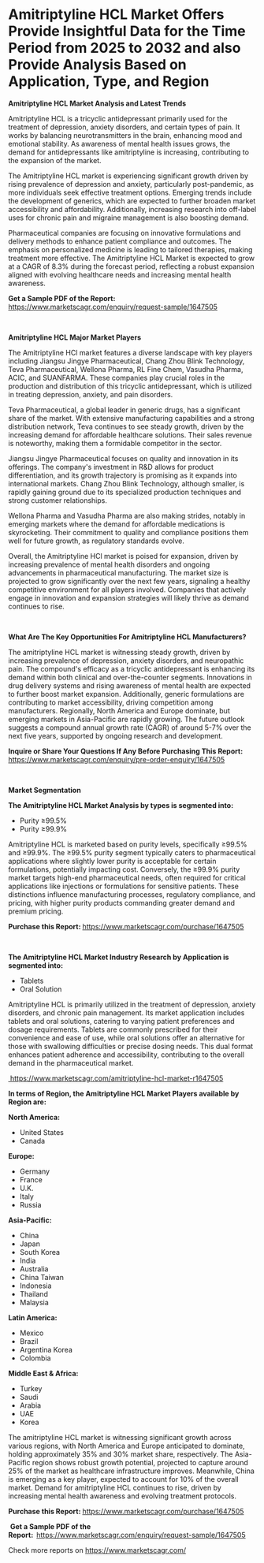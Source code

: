 <p><h1>Amitriptyline HCL Market Offers Provide Insightful Data for the Time Period from 2025 to 2032 and also Provide Analysis Based on Application, Type, and Region</h1></p><p><strong>Amitriptyline HCL Market Analysis and Latest Trends</strong></p>
<p><p>Amitriptyline HCL is a tricyclic antidepressant primarily used for the treatment of depression, anxiety disorders, and certain types of pain. It works by balancing neurotransmitters in the brain, enhancing mood and emotional stability. As awareness of mental health issues grows, the demand for antidepressants like amitriptyline is increasing, contributing to the expansion of the market.</p><p>The Amitriptyline HCL market is experiencing significant growth driven by rising prevalence of depression and anxiety, particularly post-pandemic, as more individuals seek effective treatment options. Emerging trends include the development of generics, which are expected to further broaden market accessibility and affordability. Additionally, increasing research into off-label uses for chronic pain and migraine management is also boosting demand.</p><p>Pharmaceutical companies are focusing on innovative formulations and delivery methods to enhance patient compliance and outcomes. The emphasis on personalized medicine is leading to tailored therapies, making treatment more effective. The Amitriptyline HCL Market is expected to grow at a CAGR of 8.3% during the forecast period, reflecting a robust expansion aligned with evolving healthcare needs and increasing mental health awareness.</p></p>
<p><strong>Get a Sample PDF of the Report:&nbsp;</strong> <a href="https://www.marketscagr.com/enquiry/request-sample/1647505?utm_campaign=3198&utm_medium=2&utm_source=Github&utm_content=ia&utm_term=02042025&utm_id=amitriptyline-hcl">https://www.marketscagr.com/enquiry/request-sample/1647505</a></p>
<p>&nbsp;</p>
<p><strong>Amitriptyline HCL Major Market Players</strong></p>
<p><p>The Amitriptyline HCl market features a diverse landscape with key players including Jiangsu Jingye Pharmaceutical, Chang Zhou Blink Technology, Teva Pharmaceutical, Wellona Pharma, RL Fine Chem, Vasudha Pharma, ACIC, and SUANFARMA. These companies play crucial roles in the production and distribution of this tricyclic antidepressant, which is utilized in treating depression, anxiety, and pain disorders.</p><p>Teva Pharmaceutical, a global leader in generic drugs, has a significant share of the market. With extensive manufacturing capabilities and a strong distribution network, Teva continues to see steady growth, driven by the increasing demand for affordable healthcare solutions. Their sales revenue is noteworthy, making them a formidable competitor in the sector.</p><p>Jiangsu Jingye Pharmaceutical focuses on quality and innovation in its offerings. The company's investment in R&D allows for product differentiation, and its growth trajectory is promising as it expands into international markets. Chang Zhou Blink Technology, although smaller, is rapidly gaining ground due to its specialized production techniques and strong customer relationships.</p><p>Wellona Pharma and Vasudha Pharma are also making strides, notably in emerging markets where the demand for affordable medications is skyrocketing. Their commitment to quality and compliance positions them well for future growth, as regulatory standards evolve.</p><p>Overall, the Amitriptyline HCl market is poised for expansion, driven by increasing prevalence of mental health disorders and ongoing advancements in pharmaceutical manufacturing. The market size is projected to grow significantly over the next few years, signaling a healthy competitive environment for all players involved. Companies that actively engage in innovation and expansion strategies will likely thrive as demand continues to rise.</p></p>
<p>&nbsp;</p>
<p><strong>What Are The Key Opportunities For Amitriptyline HCL Manufacturers?</strong></p>
<p><p>The amitriptyline HCL market is witnessing steady growth, driven by increasing prevalence of depression, anxiety disorders, and neuropathic pain. The compound's efficacy as a tricyclic antidepressant is enhancing its demand within both clinical and over-the-counter segments. Innovations in drug delivery systems and rising awareness of mental health are expected to further boost market expansion. Additionally, generic formulations are contributing to market accessibility, driving competition among manufacturers. Regionally, North America and Europe dominate, but emerging markets in Asia-Pacific are rapidly growing. The future outlook suggests a compound annual growth rate (CAGR) of around 5-7% over the next five years, supported by ongoing research and development.</p></p>
<p><strong>Inquire or Share Your Questions If Any Before Purchasing This Report:</strong> <a href="https://www.marketscagr.com/enquiry/pre-order-enquiry/1647505?utm_campaign=3198&utm_medium=2&utm_source=Github&utm_content=ia&utm_term=02042025&utm_id=amitriptyline-hcl">https://www.marketscagr.com/enquiry/pre-order-enquiry/1647505</a></p>
<p>&nbsp;</p>
<p><strong>Market Segmentation</strong></p>
<p><strong>The Amitriptyline HCL Market Analysis by types is segmented into:</strong></p>
<p><ul><li>Purity ≥99.5%</li><li>Purity ≥99.9%</li></ul></p>
<p><p>Amitriptyline HCL is marketed based on purity levels, specifically ≥99.5% and ≥99.9%. The ≥99.5% purity segment typically caters to pharmaceutical applications where slightly lower purity is acceptable for certain formulations, potentially impacting cost. Conversely, the ≥99.9% purity market targets high-end pharmaceutical needs, often required for critical applications like injections or formulations for sensitive patients. These distinctions influence manufacturing processes, regulatory compliance, and pricing, with higher purity products commanding greater demand and premium pricing.</p></p>
<p><strong>Purchase this Report:&nbsp;</strong><a href="https://www.marketscagr.com/purchase/1647505?utm_campaign=3198&utm_medium=2&utm_source=Github&utm_content=ia&utm_term=02042025&utm_id=amitriptyline-hcl">https://www.marketscagr.com/purchase/1647505</a></p>
<p>&nbsp;</p>
<p><strong>The Amitriptyline HCL Market Industry Research by Application is segmented into:</strong></p>
<p><ul><li>Tablets</li><li>Oral Solution</li></ul></p>
<p><p>Amitriptyline HCL is primarily utilized in the treatment of depression, anxiety disorders, and chronic pain management. Its market application includes tablets and oral solutions, catering to varying patient preferences and dosage requirements. Tablets are commonly prescribed for their convenience and ease of use, while oral solutions offer an alternative for those with swallowing difficulties or precise dosing needs. This dual format enhances patient adherence and accessibility, contributing to the overall demand in the pharmaceutical market.</p></p>
<p><a href="https://www.marketscagr.com/amitriptyline-hcl-market-r1647505?utm_campaign=3198&utm_medium=2&utm_source=Github&utm_content=ia&utm_term=02042025&utm_id=amitriptyline-hcl">&nbsp;https://www.marketscagr.com/amitriptyline-hcl-market-r1647505</a></p>
<p><strong>In terms of Region, the Amitriptyline HCL Market Players available by Region are:</strong></p>
<p>
    <p> <strong> North America: </strong>
        <ul>
            <li>United States</li>
            <li>Canada</li>
        </ul>
        </p> 
    <p> <strong> Europe: </strong>
        <ul>
            <li>Germany</li>
            <li>France</li>
            <li>U.K.</li>
            <li>Italy</li>
            <li>Russia</li>
        </ul>
        </p> 
    <p> <strong> Asia-Pacific: </strong>
        <ul>
            <li>China</li>
            <li>Japan</li>
            <li>South Korea</li>
            <li>India</li>
            <li>Australia</li>
            <li>China Taiwan</li>
            <li>Indonesia</li>
            <li>Thailand</li>
            <li>Malaysia</li>
        </ul>
        </p> 
    <p> <strong> Latin America: </strong>
        <ul>
            <li>Mexico</li>
            <li>Brazil</li>
            <li>Argentina Korea</li>
            <li>Colombia</li>
        </ul>
        </p> 
    <p> <strong> Middle East & Africa: </strong>
        <ul>
            <li>Turkey</li>
            <li>Saudi</li>
            <li>Arabia</li>
            <li>UAE</li>
            <li>Korea</li>
        </ul>
    </p>
    </p>
<p><p>The amitriptyline HCL market is witnessing significant growth across various regions, with North America and Europe anticipated to dominate, holding approximately 35% and 30% market share, respectively. The Asia-Pacific region shows robust growth potential, projected to capture around 25% of the market as healthcare infrastructure improves. Meanwhile, China is emerging as a key player, expected to account for 10% of the overall market. Demand for amitriptyline HCL continues to rise, driven by increasing mental health awareness and evolving treatment protocols.</p></p>
<p><strong>Purchase this Report: </strong><a href="https://www.marketscagr.com/purchase/1647505?utm_campaign=3198&utm_medium=2&utm_source=Github&utm_content=ia&utm_term=02042025&utm_id=amitriptyline-hcl">https://www.marketscagr.com/purchase/1647505</a></p>
<p>&nbsp;<strong>Get a Sample PDF of the Report:&nbsp;&nbsp;</strong><a href="https://www.marketscagr.com/enquiry/request-sample/1647505?utm_campaign=3198&utm_medium=2&utm_source=Github&utm_content=ia&utm_term=02042025&utm_id=amitriptyline-hcl">https://www.marketscagr.com/enquiry/request-sample/1647505</a></p>
<p><strong></strong></p>
<p>Check more reports on <a href="https://www.marketscagr.com/?utm_campaign=3198&utm_medium=2&utm_source=Github&utm_content=ia&utm_term=02042025&utm_id=amitriptyline-hcl">https://www.marketscagr.com/</a></p>